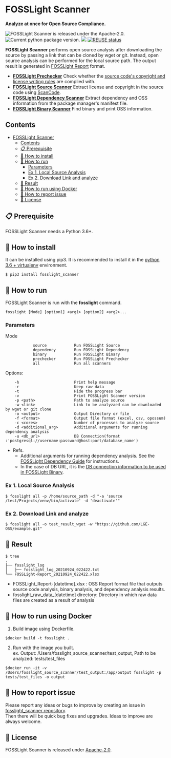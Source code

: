 <!--
Copyright (c) 2021 LG Electronics
SPDX-License-Identifier: Apache-2.0
 -->

# FOSSLight Scanner
<strong>Analyze at once for Open Source Compliance.</strong><br>

<img src="https://img.shields.io/pypi/l/fosslight_scanner" alt="FOSSLight Scanner is released under the Apache-2.0." /> <img src="https://img.shields.io/pypi/v/fosslight_scanner" alt="Current python package version." /> <img src="https://img.shields.io/pypi/pyversions/fosslight_scanner" /> [![REUSE status](https://api.reuse.software/badge/github.com/fosslight/fosslight_scanner)](https://api.reuse.software/info/github.com/fosslight/fosslight_scanner)


**FOSSLight Scanner** performs open source analysis after downloading the source by passing a link that can be cloned by wget or git. Instead, open source analysis can be performed for the local source path. The output result is generated in [FOSSLight Report][or] format.

- **[FOSSLight Prechecker][re]** Check whether the [source code's copyright and license writing rules][rule] are complied with.
- **[FOSSLight Source Scanner][s]** Extract license and copyright in the source code using [ScanCode][sc].
- **[FOSSLight Dependency Scanner][d]** Extract dependency and OSS information from the package manager's manifest file.
- **[FOSSLight Binary Scanner][flbin]** Find binary and print OSS information.

[s]: https://github.com/fosslight/fosslight_source_scanner
[d]: https://github.com/fosslight/fosslight_dependency_scanner
[sc]: https://github.com/nexB/scancode-toolkit
[or]: https://fosslight.org/fosslight-guide-en/learn/2_fosslight_report.html
[flbin]: https://github.com/fosslight/fosslight_binary_scanner
[re]: https://github.com/fosslight/fosslight_prechecker
[rule]: https://oss.lge.com/guide/process/osc_process/1-identification/copyright_license_rule.html

## Contents

- [FOSSLight Scanner](#fosslight-scanner)
  - [Contents](#contents)
  - [📋 Prerequisite](#-prerequisite)
  - [🎉 How to install](#-how-to-install)
  - [🚀 How to run](#-how-to-run)
    - [Parameters](#parameters)
    - [Ex 1. Local Source Analysis](#ex-1-local-source-analysis)
    - [Ex 2. Download Link and analyze](#ex-2-download-link-and-analyze)
  - [📁 Result](#-result)
  - [🐳 How to run using Docker](#-how-to-run-using-docker)
  - [👏 How to report issue](#-how-to-report-issue)
  - [📄 License](#-license)


## 📋 Prerequisite

FOSSLight Scanner needs a Python 3.6+.

## 🎉 How to install


It can be installed using pip3. It is recommended to install it in the [python 3.6 + virtualenv]([etc/guide_virtualenv.md](https://fosslight.org/fosslight-guide-en/scanner/etc/guide_virtualenv.html)) environment.

```
$ pip3 install fosslight_scanner
```

## 🚀 How to run

FOSSLight Scanner is run with the **fosslight** command.
``` 
fosslight [Mode] [option1] <arg1> [option2] <arg2>...
``` 
### Parameters   
Mode
``` 
            source            Run FOSSLight Source
            dependency        Run FOSSLight Dependency
            binary            Run FOSSLight Binary
            prechecker        Run FOSSLight Prechecker
            all               Run all scanners
``` 
Options:
``` 
    -h                        Print help message
    -r                        Keep raw data  
    -t                        Hide the progress bar
    -v                        Print FOSSLight Scanner version
    -p <path>                 Path to analyze source
    -w <link>                 Link to be analyzaed can be downloaded by wget or git clone
    -o <output>               Output Directory or file
    -f <format>               Output file format (excel, csv, opossum)
    -c <cores>                Number of processes to analyze source
    -d <additional_arg>       Additional arguments for running dependency analysis 
    -u <db_url>               DB Connection(format :'postgresql://username:password@host:port/database_name')
```
- Refs. 
    - Additional arguments for running dependency analysis. See the [FOSSLight Dependency Guide][fd_guide] for instructions.
    - In the case of DB URL, it is the [DB connection information to be used in FOSSLight Binary][flbindb].

[flbindb]: https://fosslight.org/fosslight-guide-en/scanner/etc/binary_db.html
[fd_guide]: https://fosslight.org/fosslight-guide-en/scanner/2_dependency.html

### Ex 1. Local Source Analysis
```
$ fosslight all -p /home/source_path -d "-a 'source /test/Projects/venv/bin/activate' -d 'deactivate'"
```

### Ex 2. Download Link and analyze
```
$ fosslight all -o test_result_wget -w "https://github.com/LGE-OSS/example.git"
```

## 📁 Result

```
$ tree
.
├── fosslight_log
│   ├── fosslight_log_20210924_022422.txt
└── FOSSLight-Report_20210924_022422.xlsx
```

- FOSSLight_Report-[datetime].xlsx : OSS Report format file that outputs source code analysis, binary analysis, and dependency analysis results.
- fosslight_raw_data_[datetime] directory: Directory in which raw data files are created as a result of analysis

## 🐳 How to run using Docker
1. Build image using Dockerfile.
```
$docker build -t fosslight .
```
2. Run with the image you built.      
ex. Output: /Users/fosslight_source_scanner/test_output, Path to be analyzed: tests/test_files
```
$docker run -it -v /Users/fosslight_source_scanner/test_output:/app/output fosslight -p tests/test_files -o output
```

## 👏 How to report issue

Please report any ideas or bugs to improve by creating an issue in [fosslight_scanner repository][cl].    
Then there will be quick bug fixes and upgrades. Ideas to improve are always welcome.

[cl]: https://github.com/fosslight/fosslight_scanner/issues

## 📄 License

FOSSLight Scanner is released under [Apache-2.0][l].

[l]: https://github.com/fosslight/fosslight_scanner/blob/main/LICENSE
